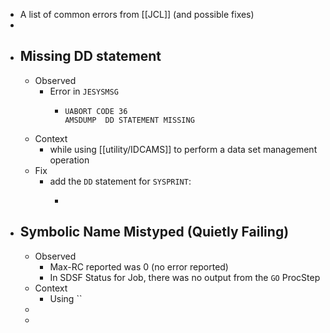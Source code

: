 - A list of common errors from [[JCL]] (and possible fixes)
-
- ## Missing DD statement
	- Observed
		- Error in `JESYSMSG`
			- ```
			  UABORT CODE 36
			  AMSDUMP  DD STATEMENT MISSING
			  ```
	- Context
		- while using [[utility/IDCAMS]] to perform a data set management operation
	- Fix
		- add the `DD` statement for `SYSPRINT`:
			- ```
			  ```
- ## Symbolic Name Mistyped (Quietly Failing)
	- Observed
		- Max-RC reported was 0 (no error reported)
		- In SDSF Status for Job, there was no output from the `GO` ProcStep
	- Context
		- Using ``
	-
	-